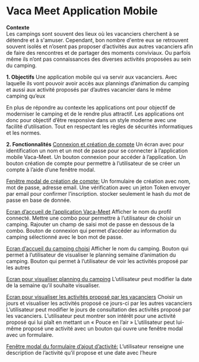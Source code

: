 # Vaca Meet Application Mobile

**Contexte**   
Les campings sont souvent des lieux où les vacanciers cherchent à se détendre et à s'amuser. Cependant, bon nombre d'entre eux se retrouvent souvent isolés et n’osent pas proposer d’activités aux autres vacanciers afin de faire des rencontres et de partager des moments conviviaux. Ou parfois même ils n’ont pas connaissances des diverses activités proposées au sein du camping.

**1. Objectifs** 
Une application mobile qui va servir aux vacanciers. Avec laquelle ils vont pouvoir avoir accès aux plannings d’animation du camping et aussi aux activité proposés par d’autres vacancier dans le même camping qu’eux

En plus de répondre au contexte les applications ont pour objectif de moderniser le camping et de le rendre plus attractif. Les applications ont donc pour objectif d’être responsive dans un style moderne avec une facilité d’utilisation. Tout en respectant les règles de sécurités informatiques et les normes.
  
**2. Fonctionnalités**
<u>Connexion et création de compte</u> 
Un écran avec pour identification un nom et un mot de passe pour se connecter à l’application mobile Vaca-Meet.
Un bouton connexion pour accéder à l’application.
Un bouton création de compte pour permettre à l’utilisateur de se créer un compte à l’aide d’une fenêtre modal.

<u>Fenêtre modal de création de compte:</u> 
Un formulaire de création avec nom, mot de passe, adresse email.
Une vérification avec un jeton Token envoyer par email pour confirmer l’inscription.
stocker seulement le hash du mot de passe en base de donnée.

<u>Ecran d’accueil de l’application Vaca-Meet</u> 
Afficher le nom du profil connecté.
Mettre une combo pour permettre à l’utilisateur de choisir un camping.
Rajouter un champ de saisi mot de passe en dessous de la combo.
Bouton de connexion qui permet d’accéder au information du camping sélectionné avec le bon mot de passe.

<u>Ecran d’accueil du camping choisi</u> 
Afficher le nom du camping.
Bouton qui permet à l’utilisateur de visualiser le planning semaine d’animation du camping.
Bouton qui permet à l’utilisateur de voir les activités proposé par les autres

<u>Ecran pour visualiser planning du camping</u> 
L’utilisateur peut modifier la date de la semaine qu’il souhaite visualiser.

<u>Ecran pour visualiser les activités proposé par les vacanciers</u> 
Choisir un jours et visualiser les activités proposé ce jours-ci par les autres vacanciers
L’utilisateur peut modifier le jours de consultation des activités proposé par les vacanciers.
L’utilisateur peut montrer son intérêt pour une activité proposé qui lui plaît en mettant un « Pouce en l’air  »
L’utilisateur peut lui-même proposé une activité avec un bouton qui ouvre une fenêtre modal avec un formulaire.

<u>Fenêtre modal du formulaire d’ajout d’activité:</u> 
L’utilisateur renseigne une description de l’activité qu’il propose et une date avec l’heure


